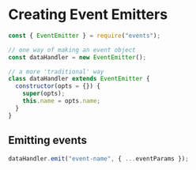# Creating Event Emitters

```js
const { EventEmitter } = require("events");

// one way of making an event object
const dataHandler = new EventEmitter();

// a more 'traditional' way
class dataHandler extends EventEmitter {
  constructor(opts = {}) {
    super(opts);
    this.name = opts.name;
  }
}
```

## Emitting events

```js
dataHandler.emit("event-name", { ...eventParams });
```
